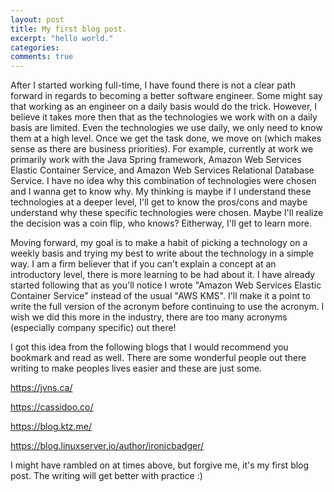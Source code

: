 ```yaml
---
layout: post
title: My first blog post.
excerpt: "hello world."
categories:
comments: true
---
```


After I started working full-time, I have found there is not a clear path forward in regards to becoming a better software engineer. Some might say that working as an engineer on a daily basis would do the trick. However, I believe it takes more then that as the technologies we work with on a daily basis are limited. Even the technologies we use daily, we only need to know them at a high level. Once we get the task done, we move on (which makes sense as there are business priorities).  For example, currently at work we primarily work with the Java Spring framework, Amazon Web Services Elastic Container Service, and Amazon Web Services Relational Database Service. I have no idea why this combination of technologies were chosen and I wanna get to know why. My thinking is maybe if I understand these technologies at a deeper level, I'll get to know the pros/cons and maybe understand why these specific technologies were chosen. Maybe I'll realize the decision was a coin flip, who knows? Eitherway, I'll get to learn more. 

Moving forward, my goal is to make a habit of picking a technology on a weekly basis and trying my best to write about the technology in a simple way. I am a firm believer that if you can't explain a concept at an introductory level, there is more learning to be had about it. I have already started following that as you'll notice I wrote "Amazon Web Services Elastic Container Service" instead of the usual "AWS KMS". I'll make it a point to write the full version of the acronym before continuing to use the acronym. I wish we did this more in the industry, there are too many acronyms (especially company specific) out there!

I got this idea from the following blogs that I would recommend you bookmark and read as well. There are some wonderful people out there writing to make peoples lives easier and these are just some. 

<https://jvns.ca/>

<https://cassidoo.co/>

<https://blog.ktz.me/>

<https://blog.linuxserver.io/author/ironicbadger/>

I might have rambled on at times above, but forgive me, it's my first blog post. The writing will get better with practice :) 

